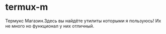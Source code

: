 # termux-m
Термукс Магазин.Здесь вы найдёте утилиты которыми я пользуюсь! Их не много но функционал у них отличный.
